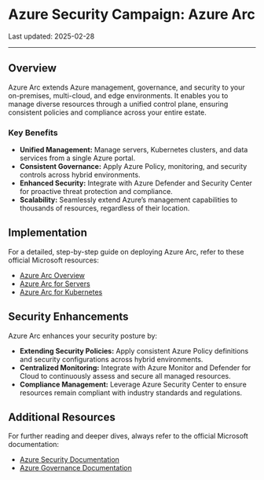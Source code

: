# Azure Security Campaign: Azure Arc

Last updated: 2025-02-28

---

## Overview

Azure Arc extends Azure management, governance, and security to your on-premises, multi-cloud, and edge environments. It enables you to manage diverse resources through a unified control plane, ensuring consistent policies and compliance across your entire estate.

### Key Benefits

- **Unified Management:** Manage servers, Kubernetes clusters, and data services from a single Azure portal.
- **Consistent Governance:** Apply Azure Policy, monitoring, and security controls across hybrid environments.
- **Enhanced Security:** Integrate with Azure Defender and Security Center for proactive threat protection and compliance.
- **Scalability:** Seamlessly extend Azure’s management capabilities to thousands of resources, regardless of their location.

<!-- REMINDER: Add a diagram or image here illustrating the Azure Arc architecture and its integration with Azure services -->

## Implementation

For a detailed, step-by-step guide on deploying Azure Arc, refer to these official Microsoft resources:

- [Azure Arc Overview](https://learn.microsoft.com/en-us/azure/azure-arc/overview)
- [Azure Arc for Servers](https://learn.microsoft.com/en-us/azure/azure-arc/servers/)
- [Azure Arc for Kubernetes](https://learn.microsoft.com/en-us/azure/azure-arc/kubernetes/)

<!-- REMINDER: Insert images or screenshots of key configuration steps if available -->

## Security Enhancements

Azure Arc enhances your security posture by:

- **Extending Security Policies:** Apply consistent Azure Policy definitions and security configurations across hybrid environments.
- **Centralized Monitoring:** Integrate with Azure Monitor and Defender for Cloud to continuously assess and secure all managed resources.
- **Compliance Management:** Leverage Azure Security Center to ensure resources remain compliant with industry standards and regulations.

<!-- REMINDER: Include visual examples of compliance dashboards or security configurations specific to Azure Arc -->

## Additional Resources

For further reading and deeper dives, always refer to the official Microsoft documentation:

- [Azure Security Documentation](https://learn.microsoft.com/en-us/azure/security/)
- [Azure Governance Documentation](https://learn.microsoft.com/en-us/azure/governance/)
